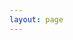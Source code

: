 ```yaml
---
layout: page
---
```


<script setup>
import {
  VPTeamPage,
  VPTeamPageTitle,
  VPTeamMembers,
  VPTeamPageSection
} from 'vitepress/theme'

const coreMembers = [
  {
    avatar: 'https://www.github.com/UkiyoLee.png',
    name: 'UkiyoLee',
    title: '创建者',
    links: [
      { icon: 'github', link: 'https://github.com/UkiyoLee' },
    ]
  }
]
const partners = [];
</script>

<VPTeamPage>
  <VPTeamPageTitle>
    <template #title>贡献者名单</template>
  </VPTeamPageTitle>
  <VPTeamPageSection>
    <template #title>站长</template>
    <template #members>
      <VPTeamMembers size="small" :members="coreMembers" />
    </template>
  </VPTeamPageSection>
  <VPTeamPageSection>
    <template #title>贡献者</template>
    <template v-if="partners && partners.length !== 0" #lead>以下是为本文档作出贡献的小伙伴</template>
    <template v-else #lead>欢迎小伙伴们积极参与本文档</template>
    <template v-if="partners && partners.length !== 0" #members>
      <VPTeamMembers size="small" :members="partners" />
    </template>
  </VPTeamPageSection>
</VPTeamPage>